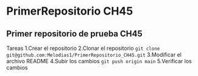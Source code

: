 # PrimerRepositorio CH45
## Primer repositorio de prueba CH45


Tareas
1.Crear el repositorio
2.Clonar el repositorio
` git clone git@github.com:Melodias1/PrimerRepositorio_CH45.git `
3.Modificar el archivo README
4.Subir los cambios
` git push origin main `
5.Verificar los cambios

